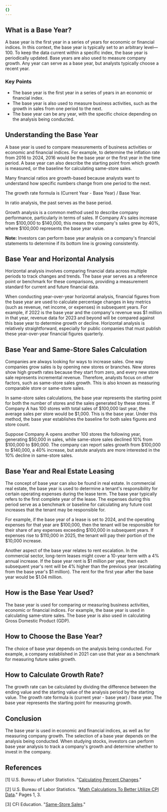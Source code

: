 ```yaml
---
{}
---
```


## What is a Base Year?

A base year is the first year in a series of years for economic or financial indices. In this context, the base year is typically set to an arbitrary level—100. To keep the data current within a specific index, the base year is periodically updated. Base years are also used to measure company growth. Any year can serve as a base year, but analysts typically choose a recent year.

### Key Points

- The base year is the first year in a series of years in an economic or financial index.
- The base year is also used to measure business activities, such as the growth in sales from one period to the next.
- The base year can be any year, with the specific choice depending on the analysis being conducted.

## Understanding the Base Year

A base year is used to compare measurements of business activities or economic and financial indices. For example, to determine the inflation rate from 2016 to 2024, 2016 would be the base year or the first year in the time period. A base year can also describe the starting point from which growth is measured, or the baseline for calculating same-store sales.

Many financial ratios are growth-based because analysts want to understand how specific numbers change from one period to the next.

The growth rate formula is (Current Year - Base Year) / Base Year.

In ratio analysis, the past serves as the base period.

Growth analysis is a common method used to describe company performance, particularly in terms of sales. If Company A's sales increase from $100,000 to $140,000, this means the company's sales grew by 40%, where $100,000 represents the base year value.

**Note:** Investors can perform base year analysis on a company's financial statements to determine if its bottom line is growing consistently.

## Base Year and Horizontal Analysis

Horizontal analysis involves comparing financial data across multiple periods to track changes and trends. The base year serves as a reference point or benchmark for these comparisons, providing a measurement standard for current and future financial data.

When conducting year-over-year horizontal analysis, financial figures from the base year are used to calculate percentage changes in key metrics (such as revenue, net income, or expenses) in subsequent years. For example, if 2022 is the base year and the company's revenue was $1 million in that year, revenue data for 2023 and beyond will be compared against this base year to determine growth or decline. Horizontal analysis is relatively straightforward, especially for public companies that must publish these year-over-year financial figures quarterly.

## Base Year and Same-Store Sales Calculation

Companies are always looking for ways to increase sales. One way companies grow sales is by opening new stores or branches. New stores show high growth rates because they start from zero, and every new store sale represents incremental revenue. Therefore, analysts focus on other factors, such as same-store sales growth. This is also known as measuring comparable store or same-store sales.

In same-store sales calculations, the base year represents the starting point for both the number of stores and the sales generated by these stores. If Company A has 100 stores with total sales of $100,000 last year, the average sales per store would be $1,000. This is the base year. Under this method, the base year establishes the baseline for both sales figures and store count.

Suppose Company A opens another 100 stores the following year, generating $50,000 in sales, while same-store sales declined 10% from $100,000 to $90,000. The company can report sales growth from $100,000 to $140,000, a 40% increase, but astute analysts are more interested in the 10% decline in same-store sales.

## Base Year and Real Estate Leasing

The concept of base year can also be found in real estate. In commercial real estate, the base year is used to determine a tenant's responsibility for certain operating expenses during the lease term. The base year typically refers to the first complete year of the lease. The expenses during this period serve as a benchmark or baseline for calculating any future cost increases that the tenant may be responsible for.

For example, if the base year of a lease is set to 2024, and the operating expenses for that year are $100,000, then the tenant will be responsible for their share of any expenses exceeding $100,000 in subsequent years. If expenses rise to $110,000 in 2025, the tenant will pay their portion of the $10,000 increase.

Another aspect of the base year relates to rent escalation. In the commercial sector, long-term leases might cover a 10-year term with a 4% annual increase. If the base year rent is $1 million per year, then each subsequent year's rent will be 4% higher than the previous year (escalating from the base year's $1 million). The rent for the first year after the base year would be $1.04 million.

## How is the Base Year Used?

The base year is used for comparing or measuring business activities, economic or financial indices. For example, the base year is used in calculating same-store sales. The base year is also used in calculating Gross Domestic Product (GDP).

## How to Choose the Base Year?

The choice of base year depends on the analysis being conducted. For example, a company established in 2021 can use that year as a benchmark for measuring future sales growth.

## How to Calculate Growth Rate?

The growth rate can be calculated by dividing the difference between the ending value and the starting value of the analysis period by the starting value. The growth rate formula is (current year - base year) / base year. The base year represents the starting point for measuring growth.

## Conclusion

The base year is used in economic and financial indices, as well as for measuring company growth. The selection of a base year depends on the analysis being conducted. When studying stocks, investors can perform base year analysis to track a company's growth and determine whether to invest in the company.

## References

[1] U.S. Bureau of Labor Statistics. "[Calculating Percent Changes](https://www.bls.gov/cpi/factsheets/calculating-percent-changes.htm)."

[2] U.S. Bureau of Labor Statistics. "[Math Calculations To Better Utilize CPI Data](https://www.bls.gov/cpi/factsheets/cpi-math-calculations.pdf)." Pages 1, 3.

[3] CFI Education. "[Same-Store Sales](https://corporatefinanceinstitute.com/resources/accounting/same-store-sales/)."